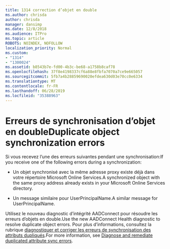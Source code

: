 ```yaml
---
title: 1314 correction d’objet en double
ms.author: chrisda
author: chrisda
manager: dansimp
ms.date: 12/8/2018
ms.audience: ITPro
ms.topic: article
ROBOTS: NOINDEX, NOFOLLOW
localization_priority: Normal
ms.custom:
- "1314"
- "1300024"
ms.assetid: b8543b7e-fd00-4b3c-be68-a1758b8caf78
ms.openlocfilehash: 37f8e4198337cf6a88e8fbfa7070a7ce9e665057
ms.sourcegitcommit: 5fb7a4b28859690020efdea630d03e70cc0e6334
ms.translationtype: MT
ms.contentlocale: fr-FR
ms.lasthandoff: 06/28/2019
ms.locfileid: "35388963"
---
```

# <a name="duplicate-object-synchronization-errors"></a><span data-ttu-id="0220b-102">Erreurs de synchronisation d’objet en double</span><span class="sxs-lookup"><span data-stu-id="0220b-102">Duplicate object synchronization errors</span></span>

<span data-ttu-id="0220b-103">Si vous recevez l’une des erreurs suivantes pendant une synchronisation:</span><span class="sxs-lookup"><span data-stu-id="0220b-103">If you receive one of the following errors during a synchronization:</span></span>

- <span data-ttu-id="0220b-104">Un objet synchronisé avec la même adresse proxy existe déjà dans votre répertoire Microsoft Online Services.</span><span class="sxs-lookup"><span data-stu-id="0220b-104">A synchronized object with the same proxy address already exists in your Microsoft Online Services directory.</span></span>

- <span data-ttu-id="0220b-105">Un message similaire pour UserPrincipalName.</span><span class="sxs-lookup"><span data-stu-id="0220b-105">A similar message for UserPrincipalName.</span></span>

<span data-ttu-id="0220b-106">Utilisez le nouveau diagnostic d’intégrité AADConnect pour résoudre les erreurs d’objets en double.</span><span class="sxs-lookup"><span data-stu-id="0220b-106">Use the new AADConnect Health diagnostic to resolve duplicate object errors.</span></span> <span data-ttu-id="0220b-107">Pour plus d’informations, consultez la rubrique [diagnostiquer et corriger les erreurs de synchronisation des attributs dupliqués](https://docs.microsoft.com/azure/active-directory/hybrid/how-to-connect-health-diagnose-sync-errors).</span><span class="sxs-lookup"><span data-stu-id="0220b-107">For more information, see [Diagnose and remediate duplicated attribute sync errors](https://docs.microsoft.com/azure/active-directory/hybrid/how-to-connect-health-diagnose-sync-errors).</span></span>
